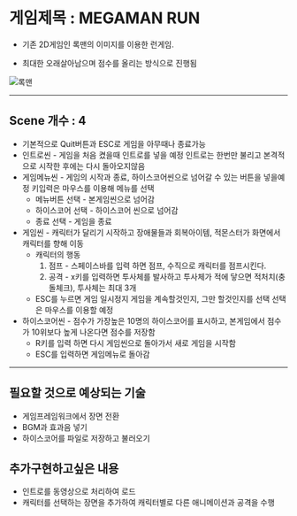 # 게임제목 : MEGAMAN RUN
* 기존 2D게임인 록맨의 이미지를 이용한 런게임.

* 최대한 오래살아남으며 점수를 올리는 방식으로 진행됨

![록맨](https://lh3.googleusercontent.com/proxy/3GxnIUPCOmiNC5BjztfxvVvw2pign8fa4o7IPcFvNPYtQJZLpc39gYx3BsX3PKH2skivJogW3YXbSLTRJMO2f_0R4iRvSEn_BW8pNoFuwE6WwDC5Z7IdNjo)

***
## Scene 개수 : 4

* 기본적으로 Quit버튼과 ESC로 게임을 아무때나 종료가능
* 인트로씬 - 게임을 처음 켰을때 인트로를 넣을 예정 인트로는 한번만 불리고 본격적으로 시작한 후에는 다시 돌아오지않음
* 게임메뉴씬 - 게임의 시작과 종료, 하이스코어씬으로 넘어갈 수 있는 버튼을 넣을예정 키입력은 마우스를 이용해 메뉴를 선택
  * 메뉴버튼 선택 - 본게임씬으로 넘어감
  * 하이스코어 선택 - 하이스코어 씬으로 넘어감
  * 종료 선택 - 게임을 종료
* 게임씬 - 캐릭터가 달리기 시작하고 장애물들과 회복아이템, 적몬스터가 화면에서 캐릭터를 향해 이동
  * 캐릭터의 행동
    1. 점프 - 스페이스바를 입력 하면 점프, 수직으로 캐릭터를 점프시킨다.
    2. 공격 - x키를 입력하면 투사체를 발사하고 투사체가 적에 닿으면 적처치(충돌체크), 투사체는 최대 3개
  * ESC를 누르면 게임 일시정지 게임을 계속할것인지, 그만 할것인지를 선택 선택은 마우스를 이용할 예정
* 하이스코어씬 - 점수가 가장높은 10명의 하이스코어를 표시하고, 본게임에서 점수가 10위보다 높게 나온다면 점수를 저장함
  * R키를 입력 하면 다시 게임씬으로 돌아가서 새로 게임을 시작함
  * ESC를 입력하면 게임메뉴로 돌아감
***
 ## 필요할 것으로 예상되는 기술
  * 게임프레임워크에서 장면 전환
  * BGM과 효과음 넣기
  * 하이스코어를 파일로 저장하고 불러오기
  
  ## 추가구현하고싶은 내용
  * 인트로를 동영상으로 처리하여 로드
  * 캐릭터를 선택하는 장면을 추가하여 캐릭터별로 다른 애니메이션과 공격을 수행
